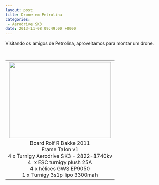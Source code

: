 ```yaml
---
layout: post
title: Drone em Petrolina
categories:
 - Aerodrive SK3
date: 2013-11-08 09:49:00 +0000
---
```


Visitando os amigos de Petrolina, aproveitamos para montar um drone.<a name="more"></a>

<div>
<br/><table align="center" cellpadding="0" cellspacing="0" class="tr-caption-container" style="margin-left: auto; margin-right: auto; text-align: center;"><tbody>
<tr><td style="text-align: center;"><a href="http://1.bp.blogspot.com/-DFVJDefhua0/UnyzQEI9RXI/AAAAAAAAnAI/eD-oSpqpUCk/s1600/IMG_20131107_163102.jpg" imageanchor="1" style="margin-left: auto; margin-right: auto;"><img border="0" height="240" src="http://1.bp.blogspot.com/-DFVJDefhua0/UnyzQEI9RXI/AAAAAAAAnAI/eD-oSpqpUCk/s320/IMG_20131107_163102.jpg" width="320"/></a></td></tr>
<tr><td class="tr-caption" style="text-align: center;">Board Rolf R Bakke 2011<br/>
Frame Talon v1<br/>
4 x Turnigy Aerodrive SK3 - 2822-1740kv<br/>
4&nbsp;&nbsp;x ESC turnigy plush 25A<br/>
4 x hélices GWS EP9050<br/>
1 x Turnigy 3s1p lipo 3300mah</td></tr>
</tbody></table>
<br/></div>